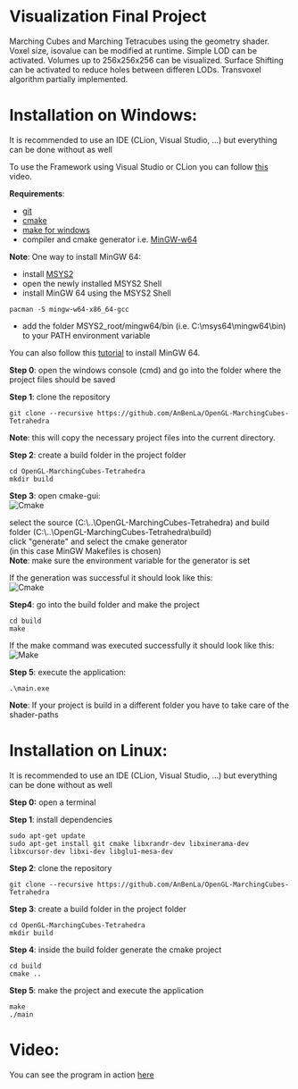 # Visualization Final Project

Marching Cubes and Marching Tetracubes using the geometry shader. 
Voxel size, isovalue can be modified at runtime. 
Simple LOD can be activated. Volumes up to 256x256x256 can be visualized. 
Surface Shifting can be activated to reduce holes between differen LODs. 
Transvoxel algorithm partially implemented. 

Installation on Windows:
========================
It is recommended to use an IDE (CLion, Visual Studio, ...) but everything can be done without as well  

To use the Framework using Visual Studio or CLion you can follow [this](https://www.youtube.com/watch?v=AjvwygYQT1k&feature=youtu.be) video.  

**Requirements**:  
- [git](https://gitforwindows.org/)
- [cmake](https://cmake.org/download/)
- [make for windows](http://gnuwin32.sourceforge.net/packages/make.htm)  
- compiler and cmake generator i.e. [MinGW-w64](https://sourceforge.net/projects/mingw-w64/)  
  
**Note**: One way to install MinGW 64:
- install [MSYS2](https://www.msys2.org/)  
- open the newly installed MSYS2 Shell
- install MinGW 64 using the MSYS2 Shell  
```
pacman -S mingw-w64-x86_64-gcc
```  
- add the folder MSYS2_root/mingw64/bin (i.e. C:\msys64\mingw64\bin) to your PATH environment variable  
   
You can also follow this [tutorial](https://www.youtube.com/watch?v=f3Ion00p78M) to install MinGW 64.  
  
**Step 0**: open the windows console (cmd) and go into the folder where the project files should be saved
  
**Step 1**: clone the repository 
```
git clone --recursive https://github.com/AnBenLa/OpenGL-MarchingCubes-Tetrahedra
```  
**Note**: this will copy the necessary project files into the current directory.    
  
**Step 2**: create a build folder in the project folder
```
cd OpenGL-MarchingCubes-Tetrahedra
mkdir build
```  
**Step 3**: open cmake-gui:  
![Cmake](https://www.uni-weimar.de/~bexo5814/rrII/images/CMake-0.png) 
  
  select the source (C:\\..\OpenGL-MarchingCubes-Tetrahedra) and build folder (C:\\..\OpenGL-MarchingCubes-Tetrahedra\build)    
  click "generate" and select the cmake generator  
  (in this case MinGW Makefiles is chosen)  
  **Note**: make sure the environment variable for the generator is set  
  
  If the generation was successful it should look like this:  
  ![Cmake](https://www.uni-weimar.de/~bexo5814/rrII/images/CMake-1.png) 

**Step4**: go into the build folder and make the project  
```
cd build
make
```
If the make command was executed successfully it should look like this:  
  ![Make](https://www.uni-weimar.de/~bexo5814/rrII/images/Make.png)   
  
**Step 5**: execute the application:
```
.\main.exe
```

**Note**: If your project is build in a different folder you have to take care of the shader-paths  
  
  
Installation on Linux:
========================
It is recommended to use an IDE (CLion, Visual Studio, ...) but everything can be done without as well  

**Step 0:** open a terminal  
  
**Step 1**: install dependencies  
```
sudo apt-get update
sudo apt-get install git cmake libxrandr-dev libxinerama-dev libxcursor-dev libxi-dev libglu1-mesa-dev
```

**Step 2**: clone the repository 
```
git clone --recursive https://github.com/AnBenLa/OpenGL-MarchingCubes-Tetrahedra
```

**Step 3**: create a build folder in the project folder
```
cd OpenGL-MarchingCubes-Tetrahedra
mkdir build
```
**Step 4**: inside the build folder generate the cmake project
```
cd build
cmake ..
```
**Step 5**: make the project and execute the application
```
make
./main
```  

Video:
========================
You can see the program in action [here](https://youtu.be/dChBbagwU6A)
